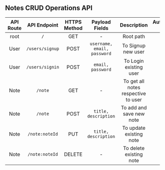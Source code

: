 ## Notes CRUD Operations API

| API Route | API Endpoint | HTTPS Method | Payload Fields | Description| Authentication Token |
| :----:| :----: | :----: | :----: | :----: | :----: |
| root | `/` | GET | - | Root path | ❌ |
| User | `/users/signup` | POST | `username, email, password` | To Signup new user | ❌ | 
| User | `/users/signin` | POST | `email, password` | To Login existing user | ❌ | 
| Note | `/note` | GET | - | To get all notes respective to user | ✅ | 
| Note | `/note` | POST | `title, description` | To add and save new note | ✅ | 
| Note | `/note:noteId` | PUT | `title, description` | To update existing note | ✅ | 
| Note | `/note:noteId` | DELETE | - | To delete existing note | ✅ | 
